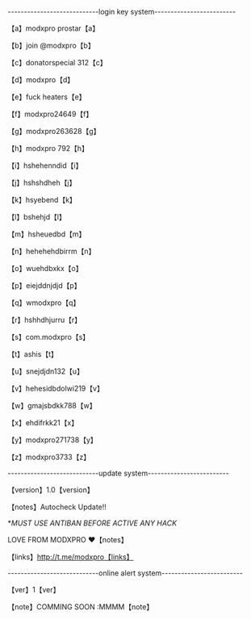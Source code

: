 ----------------------------login key system-------------------------

【a】modxpro prostar【a】

【b】join @modxpro【b】

【c】donatorspecial 312【c】          

【d】modxpro【d】

【e】fuck heaters【e】

【f】modxpro24649【f】

【g】modxpro263628【g】

【h】modxpro 792【h】

【i】hshehenndid【i】

【j】hshshdheh【j】

【k】hsyebend【k】

【l】bshehjd【l】

【m】hsheuedbd【m】

【n】hehehehdbirrm【n】

【o】wuehdbxkx【o】

【p】eiejddnjdjd【p】

【q】wmodxpro【q】

【r】hshhdhjurru【r】

【s】com.modxpro【s】

【t】ashis【t】

【u】snejdjdn132【u】

【v】hehesidbdolwi219【v】

【w】gmajsbdkk788【w】

【x】ehdifrkk21【x】

【y】modxpro271738【y】

【z】modxpro3733【z】

----------------------------update system-------------------------

【version】1.0【version】

【notes】Autocheck Update!!

**MUST USE ANTIBAN BEFORE ACTIVE ANY HACK*

LOVE FROM MODXPRO ❤️【notes】 

【links】http://t.me/modxpro【links】

----------------------------online alert system-------------------------

【ver】1【ver】

【note】COMMING SOON :MMMM【note】

